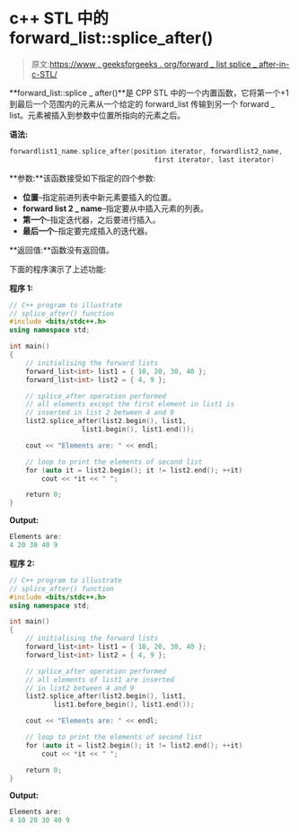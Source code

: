 # c++ STL 中的 forward_list::splice_after()

> 原文:[https://www . geeksforgeeks . org/forward _ list splice _ after-in-c-STL/](https://www.geeksforgeeks.org/forward_listsplice_after-in-c-stl/)

**forward_list::splice _ after()**是 CPP STL 中的一个内置函数，它将第一个+1 到最后一个范围内的元素从一个给定的 forward_list 传输到另一个 forward _ list。元素被插入到参数中位置所指向的元素之后。

**语法:**

```cpp
forwardlist1_name.splice_after(position iterator, forwardlist2_name,
                                    first iterator, last iterator) 

```

**参数:**该函数接受如下指定的四个参数:

*   **位置**–指定前进列表中新元素要插入的位置。
*   **forward list 2 _ name**–指定要从中插入元素的列表。
*   **第一个**–指定迭代器，之后要进行插入。
*   **最后一个**–指定要完成插入的迭代器。

**返回值:**函数没有返回值。

下面的程序演示了上述功能:

**程序 1:**

```cpp
// C++ program to illustrate
// splice_after() function
#include <bits/stdc++.h>
using namespace std;

int main()
{
    // initialising the forward lists
    forward_list<int> list1 = { 10, 20, 30, 40 };
    forward_list<int> list2 = { 4, 9 };

    // splice_after operation performed
    // all elements except the first element in list1 is
    // inserted in list 2 between 4 and 9
    list2.splice_after(list2.begin(), list1,  
                  list1.begin(), list1.end());

    cout << "Elements are: " << endl;

    // loop to print the elements of second list
    for (auto it = list2.begin(); it != list2.end(); ++it)
        cout << *it << " ";

    return 0;
}
```

**Output:**

```cpp
Elements are: 
4 20 30 40 9

```

**程序 2:**

```cpp
// C++ program to illustrate
// splice_after() function
#include <bits/stdc++.h>
using namespace std;

int main()
{
    // initialising the forward lists
    forward_list<int> list1 = { 10, 20, 30, 40 };
    forward_list<int> list2 = { 4, 9 };

    // splice_after operation performed
    // all elements of list1 are inserted
    // in list2 between 4 and 9
    list2.splice_after(list2.begin(), list1,
           list1.before_begin(), list1.end());

    cout << "Elements are: " << endl;

    // loop to print the elements of second list
    for (auto it = list2.begin(); it != list2.end(); ++it)
        cout << *it << " ";

    return 0;
}
```

**Output:**

```cpp
Elements are: 
4 10 20 30 40 9

```